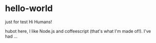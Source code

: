 # hello-world
just for test
Hi Humans!

hubot here, I like Node.js and coffeescript (that's what I'm made of!).
I've had ...
